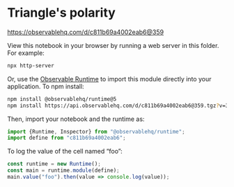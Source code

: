 # Triangle's polarity

https://observablehq.com/d/c811b69a4002eab6@359

View this notebook in your browser by running a web server in this folder. For
example:

~~~sh
npx http-server
~~~

Or, use the [Observable Runtime](https://github.com/observablehq/runtime) to
import this module directly into your application. To npm install:

~~~sh
npm install @observablehq/runtime@5
npm install https://api.observablehq.com/d/c811b69a4002eab6@359.tgz?v=3
~~~

Then, import your notebook and the runtime as:

~~~js
import {Runtime, Inspector} from "@observablehq/runtime";
import define from "c811b69a4002eab6";
~~~

To log the value of the cell named “foo”:

~~~js
const runtime = new Runtime();
const main = runtime.module(define);
main.value("foo").then(value => console.log(value));
~~~
